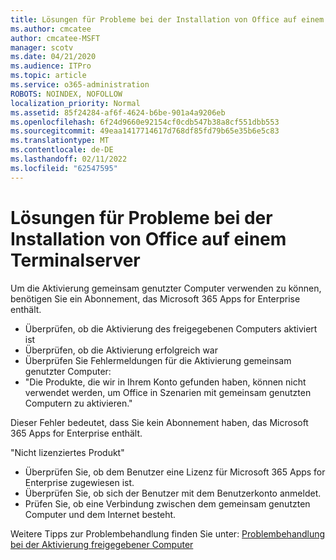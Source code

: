 ```yaml
---
title: Lösungen für Probleme bei der Installation von Office auf einem Terminalserver
ms.author: cmcatee
author: cmcatee-MSFT
manager: scotv
ms.date: 04/21/2020
ms.audience: ITPro
ms.topic: article
ms.service: o365-administration
ROBOTS: NOINDEX, NOFOLLOW
localization_priority: Normal
ms.assetid: 85f24284-af6f-4624-b6be-901a4a9206eb
ms.openlocfilehash: 6f24d9660e92154cf0cdb547b38a8cf551dbb553
ms.sourcegitcommit: 49eaa1417714617d768df85fd79b65e35b6e5c83
ms.translationtype: MT
ms.contentlocale: de-DE
ms.lasthandoff: 02/11/2022
ms.locfileid: "62547595"
---
```

# <a name="solutions-for-issues-around-installing-office-on-a-terminal-server"></a>Lösungen für Probleme bei der Installation von Office auf einem Terminalserver

Um die Aktivierung gemeinsam genutzter Computer verwenden zu können, benötigen Sie ein Abonnement, das Microsoft 365 Apps for Enterprise enthält.
  
- Überprüfen, ob die Aktivierung des freigegebenen Computers aktiviert ist
- Überprüfen, ob die Aktivierung erfolgreich war
- Überprüfen Sie Fehlermeldungen für die Aktivierung gemeinsam genutzter Computer:
- "Die Produkte, die wir in Ihrem Konto gefunden haben, können nicht verwendet werden, um Office in Szenarien mit gemeinsam genutzten Computern zu aktivieren."
  
Dieser Fehler bedeutet, dass Sie kein Abonnement haben, das Microsoft 365 Apps for Enterprise enthält.

"Nicht lizenziertes Produkt"

- Überprüfen Sie, ob dem Benutzer eine Lizenz für Microsoft 365 Apps for Enterprise zugewiesen ist.
- Überprüfen Sie, ob sich der Benutzer mit dem Benutzerkonto anmeldet.
- Prüfen Sie, ob eine Verbindung zwischen dem gemeinsam genutzten Computer und dem Internet besteht.

Weitere Tipps zur Problembehandlung finden Sie unter: [Problembehandlung bei der Aktivierung freigegebener Computer](https://docs.microsoft.com/DeployOffice/troubleshoot-shared-computer-activation)